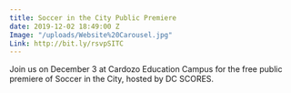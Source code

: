 ```yaml
---
title: Soccer in the City Public Premiere
date: 2019-12-02 18:49:00 Z
Image: "/uploads/Website%20Carousel.jpg"
Link: http://bit.ly/rsvpSITC
---
```


Join us on December 3 at Cardozo Education Campus for the free public premiere of Soccer in the City, hosted by DC SCORES.